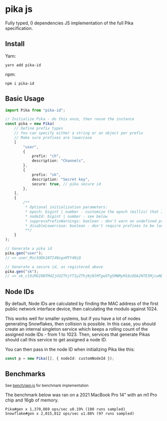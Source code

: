 # pika js

Fully typed, 0 dependencies JS implementation of the full Pika specification.

## Install

Yarn:

```
yarn add pika-id
```

npm:

```
npm i pika-id
```

## Basic Usage

```ts
import Pika from "pika-id";

// Initialize Pika - do this once, then reuse the instance
const pika = new Pika(
	// Define prefix types
	// You can specify either a string or an object per prefix
	// Make sure prefixes are lowercase
	[
		"user",
		{
			prefix: "ch",
			description: "Channels",
		},
		{
			prefix: "sk",
			description: "Secret key",
			secure: true, // pika secure id
		},
	],
	{
		/**
		 * Optional initialization parameters:
		 * epoch: bigint | number - customize the epoch (millis) that IDs are derived from - by default, this is 1640995200000 (Jan 1 2022)
		 * nodeId: bigint | number - see below
		 * suppressPrefixWarnings: boolean - don't warn on undefined prefixes
		 * disableLowercase: boolean - don't require prefixes to be lowercase
		 **/
	}
);

// Generate a pika id
pika.gen("user");
// => user_Mzc5ODk1NTI4NzgxMTY4NjQ

// Generate a secure id, as registered above
pika.gen("sk");
// => sk_c19iMGI0NTM4ZjU3ZThjYTIyZThjNjNlMTgwOTg5MWMyM18zODA2NTE5MjcwNDc5NDYyNA
```

## Node IDs

By default, Node IDs are calculated by finding the MAC address of the first public network interface device, then calculating the modulo against 1024.

This works well for smaller systems, but if you have a lot of nodes generating Snowflakes, then collision is possible. In this case, you should create an internal singleton service which keeps a rolling count of the assigned node IDs - from 1 to 1023. Then, services that generate Pikas should call this service to get assigned a node ID.

You can then pass in the node ID when initializing Pika like this:

```ts
const p = new Pika([], { nodeId: customNodeId });
```

## Benchmarks

<small>See [bench/gen.js](https://github.com/hopinc/pika/blob/main/impl/js/bench/gen.js) for benchmark implementation</small>

The benchmark below was ran on a 2021 MacBook Pro 14" with an m1 Pro chip and 16gb of memory.

```
Pika#gen x 1,370,869 ops/sec ±0.19% (100 runs sampled)
Snowflake#gen x 2,015,012 ops/sec ±1.88% (97 runs sampled)
```
